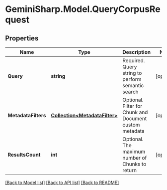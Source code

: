 # GeminiSharp.Model.QueryCorpusRequest

## Properties

Name | Type | Description | Notes
------------ | ------------- | ------------- | -------------
**Query** | **string** | Required. Query string to perform semantic search | [optional] 
**MetadataFilters** | [**Collection&lt;MetadataFilter&gt;**](MetadataFilter.md) | Optional. Filter for Chunk and Document custom metadata | [optional] 
**ResultsCount** | **int** | Optional. The maximum number of Chunks to return | [optional] 

[[Back to Model list]](../README.md#documentation-for-models) [[Back to API list]](../README.md#documentation-for-api-endpoints) [[Back to README]](../README.md)

